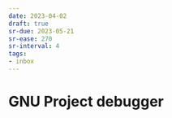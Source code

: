 ```yaml
---
date: 2023-04-02
draft: true
sr-due: 2023-05-21
sr-ease: 270
sr-interval: 4
tags:
- inbox
---
```


# GNU Project debugger